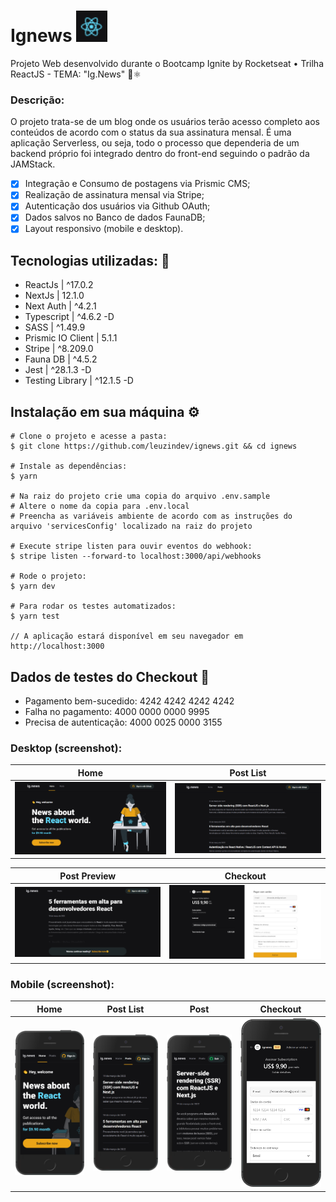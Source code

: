 # Ignews <img src='https://github.com/jfernandesdev/ignews/blob/5c0c9fe741c5d1978165749976b90aad7965e7d9/public/favicon.png' width='50px' />

Projeto Web desenvolvido durante o Bootcamp Ignite by Rocketseat • Trilha ReactJS - TEMA: "Ig.News" 📰⚛️

### Descrição:

O projeto trata-se de um blog onde os usuários terão acesso completo aos conteúdos de acordo com o status da sua assinatura mensal. É uma aplicação Serverless, ou seja, todo o processo que dependeria de um backend próprio foi integrado dentro do front-end seguindo o padrão da JAMStack.

- [x] Integração e Consumo de postagens via Prismic CMS;
- [x] Realização de assinatura mensal via Stripe;
- [x] Autenticação dos usuários via Github OAuth;
- [x] Dados salvos no Banco de dados FaunaDB;
- [x] Layout responsivo (mobile e desktop).

## Tecnologias utilizadas: 🚀

- ReactJs | ^17.0.2
- NextJs | 12.1.0
- Next Auth | ^4.2.1
- Typescript | ^4.6.2 -D
- SASS | ^1.49.9
- Prismic IO Client | 5.1.1
- Stripe | ^8.209.0
- Fauna DB | ^4.5.2
- Jest | ^28.1.3 -D
- Testing Library | ^12.1.5 -D


## Instalação em sua máquina ⚙️

```
# Clone o projeto e acesse a pasta:
$ git clone https://github.com/leuzindev/ignews.git && cd ignews

# Instale as dependências:
$ yarn

# Na raiz do projeto crie uma copia do arquivo .env.sample
# Altere o nome da copia para .env.local
# Preencha as variáveis ambiente de acordo com as instruções do arquivo 'servicesConfig' localizado na raiz do projeto

# Execute stripe listen para ouvir eventos do webhook:
$ stripe listen --forward-to localhost:3000/api/webhooks

# Rode o projeto: 
$ yarn dev

# Para rodar os testes automatizados: 
$ yarn test

// A aplicação estará disponível em seu navegador em http://localhost:3000

```
## Dados de testes do Checkout 🧪

- Pagamento bem-sucedido: 4242 4242 4242 4242
- Falha no pagamento: 4000 0000 0000 9995
- Precisa de autenticação: 4000 0025 0000 3155


### Desktop (screenshot):

| Home  | Post List | 
| --- | --- |
| <img src="https://github.com/jfernandesdev/ignews/blob/ff41ff913da29adcbe7811e9e72b6a1d917d0f00/public/layout/layout-desktop-1.png" /> | <img src="https://github.com/jfernandesdev/ignews/blob/ff41ff913da29adcbe7811e9e72b6a1d917d0f00/public/layout/layout-desktop-2.png" /> | 

| Post Preview | Checkout |
| --- | --- |
| <img src="https://github.com/jfernandesdev/ignews/blob/ff41ff913da29adcbe7811e9e72b6a1d917d0f00/public/layout/layout-desktop-3.png" /> | <img src="https://github.com/jfernandesdev/ignews/blob/ff41ff913da29adcbe7811e9e72b6a1d917d0f00/public/layout/layout-desktop-4.png" /> |

### Mobile (screenshot):

| Home | Post List | Post | Checkout |
| --- | --- | --- | --- |
| <img src="https://github.com/jfernandesdev/ignews/blob/ff41ff913da29adcbe7811e9e72b6a1d917d0f00/public/layout/layout-mobile-1.png" width='275px' /> | <img src="https://github.com/jfernandesdev/ignews/blob/ff41ff913da29adcbe7811e9e72b6a1d917d0f00/public/layout/layout-mobile-2.png" width='275px' /> | <img src="https://github.com/jfernandesdev/ignews/blob/ff41ff913da29adcbe7811e9e72b6a1d917d0f00/public/layout/layout-mobile-3.png" width='275px' /> | <img src="https://github.com/jfernandesdev/ignews/blob/ff41ff913da29adcbe7811e9e72b6a1d917d0f00/public/layout/layout-mobile-4.png" width='275px' /> |

<br>

